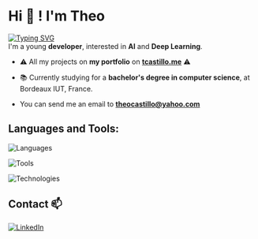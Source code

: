 

# Hi 👋 ! I'm Theo 
[![Typing SVG](https://readme-typing-svg.demolab.com?font=Pixelify+Sans+&weight=800&size=19&duration=4990&pause=1500&color=F7F7F7&vCenter=true&random=true&width=435&lines=Welcome+on+my+GitHub+profile+!+)](https://git.io/typing-svg)
<br/>
I'm a young **developer**, interested in **AI** and **Deep Learning**.

- ⚠️ All my projects on **my portfolio** on <a href="https://tcastillo.me" target="_blank">**tcastillo.me**<a> ⚠️

- 📚 Currently studying for a **bachelor's degree in computer science**, at Bordeaux IUT, France.

- You can send me an email to **theocastillo@yahoo.com**

## Languages and Tools:
![Languages](https://skillicons.dev/icons?i=py,java,php,haskell,c,cs,cpp,css,html,js)

![Tools](https://skillicons.dev/icons?i=pycharm,clion,idea,webstorm,phpstorm,vscode,github,gitlab,ubuntu,linux,docker)

![Technologies](https://skillicons.dev/icons?i=pytorch,tensorflow,symfony,react,opencv,django)

## Contact 📫
<a href="www.linkedin.com/in/theo-castillo">![LinkedIn](https://img.shields.io/badge/linkedin-%230077B5.svg?style=for-the-badge&logo=linkedin&logoColor=white)</a>





